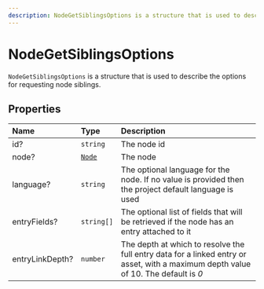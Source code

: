 ```yaml
---
description: NodeGetSiblingsOptions is a structure that is used to describe the options for requesting node siblings.
---
```


# NodeGetSiblingsOptions

`NodeGetSiblingsOptions` is a structure that is used to describe the options for requesting node siblings.

## Properties

| Name | Type | Description |
| :--- | :--- | :---------- |
| id? | `string` | The node id |
| node? | [`Node`](node.md) | The node |
| language? | `string` | The optional language for the node. If no value is provided then the project default language is used |
| entryFields? | `string[]` | The optional list of fields that will be retrieved if the node has an entry attached to it |
| entryLinkDepth? | `number` |The depth at which to resolve the full entry data for a linked entry or asset, with a maximum depth value of 10. The default is *0* |
